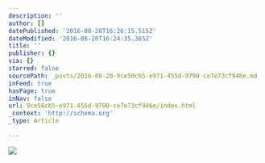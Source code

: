 ```yaml
---
description: ''
author: []
datePublished: '2016-08-20T16:26:15.515Z'
dateModified: '2016-08-20T16:24:35.365Z'
title: ''
publisher: {}
via: {}
starred: false
sourcePath: _posts/2016-08-20-9ce50c65-e971-455d-9790-ce7e73cf946e.md
inFeed: true
hasPage: true
inNav: false
url: 9ce50c65-e971-455d-9790-ce7e73cf946e/index.html
_context: 'http://schema.org'
_type: Article

---
```

![](https://the-grid-user-content.s3-us-west-2.amazonaws.com/e7a471c4-4814-4f86-8f3a-c3b80c6db9bf.jpg)